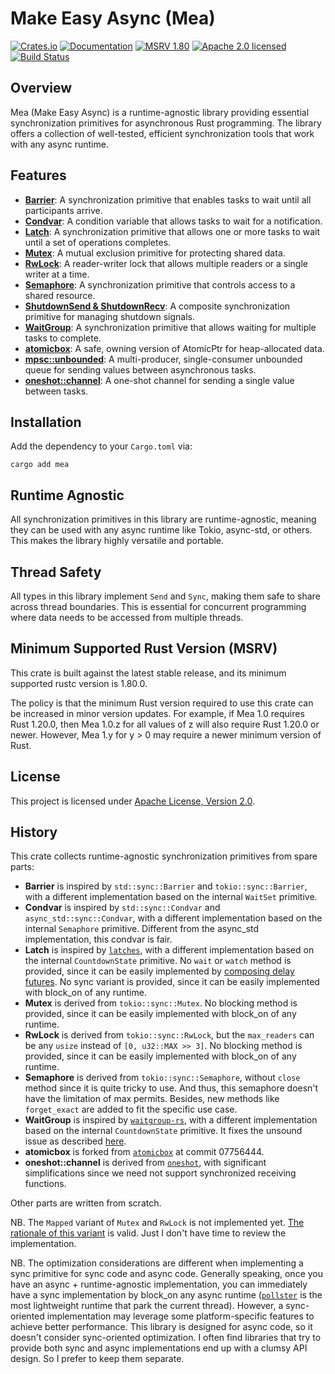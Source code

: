 # Make Easy Async (Mea)

[![Crates.io][crates-badge]][crates-url]
[![Documentation][docs-badge]][docs-url]
[![MSRV 1.80][msrv-badge]](https://www.whatrustisit.com)
[![Apache 2.0 licensed][license-badge]][license-url]
[![Build Status][actions-badge]][actions-url]

[crates-badge]: https://img.shields.io/crates/v/mea.svg
[crates-url]: https://crates.io/crates/mea
[docs-badge]: https://docs.rs/mea/badge.svg
[docs-url]: https://docs.rs/mea
[msrv-badge]: https://img.shields.io/badge/MSRV-1.80-green?logo=rust
[license-badge]: https://img.shields.io/crates/l/mea
[license-url]: LICENSE
[actions-badge]: https://github.com/cratesland/mea/actions/workflows/ci.yml/badge.svg
[actions-url]: https://github.com/cratesland/mea/actions/workflows/ci.yml

## Overview

Mea (Make Easy Async) is a runtime-agnostic library providing essential synchronization primitives for asynchronous Rust programming. The library offers a collection of well-tested, efficient synchronization tools that work with any async runtime.

## Features

* [**Barrier**](https://docs.rs/mea/*/mea/barrier/struct.Barrier.html): A synchronization primitive that enables tasks to wait until all participants arrive.
* [**Condvar**](https://docs.rs/mea/*/mea/condvar/struct.Condvar.html): A condition variable that allows tasks to wait for a notification.
* [**Latch**](https://docs.rs/mea/*/mea/latch/struct.Latch.html): A synchronization primitive that allows one or more tasks to wait until a set of operations completes.
* [**Mutex**](https://docs.rs/mea/*/mea/mutex/struct.Mutex.html): A mutual exclusion primitive for protecting shared data.
* [**RwLock**](https://docs.rs/mea/*/mea/rwlock/struct.RwLock.html): A reader-writer lock that allows multiple readers or a single writer at a time.
* [**Semaphore**](https://docs.rs/mea/*/mea/semaphore/struct.Semaphore.html): A synchronization primitive that controls access to a shared resource.
* [**ShutdownSend & ShutdownRecv**](https://docs.rs/mea/*/mea/shutdown/): A composite synchronization primitive for managing shutdown signals.
* [**WaitGroup**](https://docs.rs/mea/*/mea/waitgroup/struct.WaitGroup.html): A synchronization primitive that allows waiting for multiple tasks to complete.
* [**atomicbox**](https://docs.rs/mea/*/mea/atomicbox/index.html): A safe, owning version of AtomicPtr for heap-allocated data.
* [**mpsc::unbounded**](https://docs.rs/mea/*/mea/mpsc/fn.unbounded.html): A multi-producer, single-consumer unbounded queue for sending values between asynchronous tasks.
* [**oneshot::channel**](https://docs.rs/mea/*/mea/oneshot/index.html): A one-shot channel for sending a single value between tasks.

## Installation

Add the dependency to your `Cargo.toml` via:

```shell
cargo add mea
```

## Runtime Agnostic

All synchronization primitives in this library are runtime-agnostic, meaning they can be used with any async runtime like Tokio, async-std, or others. This makes the library highly versatile and portable.

## Thread Safety

All types in this library implement `Send` and `Sync`, making them safe to share across thread boundaries. This is essential for concurrent programming where data needs to be accessed from multiple threads.

## Minimum Supported Rust Version (MSRV)

This crate is built against the latest stable release, and its minimum supported rustc version is 1.80.0.

The policy is that the minimum Rust version required to use this crate can be increased in minor version updates. For example, if Mea 1.0 requires Rust 1.20.0, then Mea 1.0.z for all values of z will also require Rust 1.20.0 or newer. However, Mea 1.y for y > 0 may require a newer minimum version of Rust.

## License

This project is licensed under [Apache License, Version 2.0](LICENSE).

## History

This crate collects runtime-agnostic synchronization primitives from spare parts:

* **Barrier** is inspired by `std::sync::Barrier` and `tokio::sync::Barrier`, with a different implementation based on the internal `WaitSet` primitive.
* **Condvar** is inspired by `std::sync::Condvar` and `async_std::sync::Condvar`, with a different implementation based on the internal `Semaphore` primitive. Different from the async_std implementation, this condvar is fair.
* **Latch** is inspired by [`latches`](https://github.com/mirromutth/latches), with a different implementation based on the internal `CountdownState` primitive. No `wait` or `watch` method is provided, since it can be easily implemented by [composing delay futures](https://docs.rs/fastimer/*/fastimer/fn.timeout.html). No sync variant is provided, since it can be easily implemented with block_on of any runtime.
* **Mutex** is derived from `tokio::sync::Mutex`. No blocking method is provided, since it can be easily implemented with block_on of any runtime.
* **RwLock** is derived from `tokio::sync::RwLock`, but the `max_readers` can be any `usize` instead of `[0, u32::MAX >> 3]`. No blocking method is provided, since it can be easily implemented with block_on of any runtime.
* **Semaphore** is derived from `tokio::sync::Semaphore`, without `close` method since it is quite tricky to use. And thus, this semaphore doesn't have the limitation of max permits. Besides, new methods like `forget_exact` are added to fit the specific use case.
* **WaitGroup** is inspired by [`waitgroup-rs`](https://github.com/laizy/waitgroup-rs), with a different implementation based on the internal `CountdownState` primitive. It fixes the unsound issue as described [here](https://github.com/rust-lang/futures-rs/issues/2880#issuecomment-2333842804).
* **atomicbox** is forked from [`atomicbox`](https://github.com/jorendorff/atomicbox/) at commit 07756444.
* **oneshot::channel** is derived from [`oneshot`](https://github.com/faern/oneshot), with significant simplifications since we need not support synchronized receiving functions.

Other parts are written from scratch.

NB. The `Mapped` variant of `Mutex` and `RwLock` is not implemented yet. [The rationale of this variant](https://github.com/rust-lang/libs-team/issues/260) is valid. Just I don't have time to review the implementation.

NB. The optimization considerations are different when implementing a sync primitive for sync code and async code. Generally speaking, once you have an async + runtime-agnostic implementation, you can immediately have a sync implementation by block_on any async runtime ([`pollster`](https://github.com/zesterer/pollster) is the most lightweight runtime that park the current thread). However, a sync-oriented implementation may leverage some platform-specific features to achieve better performance. This library is designed for async code, so it doesn't consider sync-oriented optimization. I often find libraries that try to provide both sync and async implementations end up with a clumsy API design. So I prefer to keep them separate.
